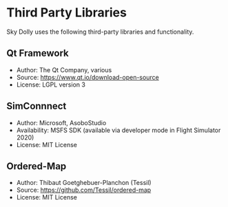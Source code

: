 # Third Party Libraries

Sky Dolly uses the following third-party libraries and functionality.

## Qt Framework

* Author: The Qt Company, various
* Source: https://www.qt.io/download-open-source
* License: LGPL version 3

## SimConnnect

* Author: Microsoft, AsoboStudio
* Availability: MSFS SDK (available via developer mode in Flight Simulator 2020)
* License: MIT License

## Ordered-Map

* Author: Thibaut Goetghebuer-Planchon (Tessil)
* Source: https://github.com/Tessil/ordered-map
* License: MIT License
